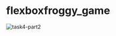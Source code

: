 # flexboxfroggy_game

![task4-part2](https://user-images.githubusercontent.com/60603704/216293299-cadea454-7a96-47bf-9da1-ee51a69a52d8.PNG)

